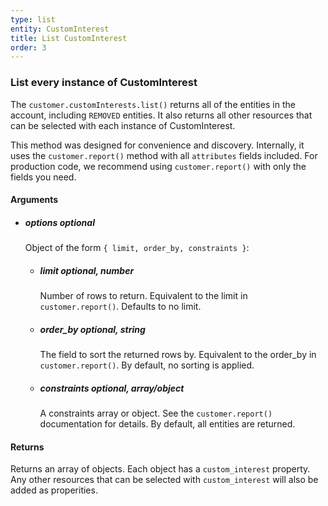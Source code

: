 ```yaml
---
type: list
entity: CustomInterest 
title: List CustomInterest 
order: 3
---
```


### List every instance of CustomInterest 


The `customer.customInterests.list()` returns all of the entities in the account, including `REMOVED` entities. It also returns all other resources that can be selected with each instance of CustomInterest.

This method was designed for convenience and discovery. Internally, it uses the `customer.report()` method with all `attributes` fields included. For production code, we recommend using `customer.report()` with only the fields you need.


#### Arguments

- ##### options *optional*
    Object of the form `{ limit, order_by, constraints }`:
    - ##### limit *optional, number*
        Number of rows to return. Equivalent to the limit in `customer.report()`. Defaults to no limit.
    - ##### order_by *optional, string*
        The field to sort the returned rows by. Equivalent to the order_by in `customer.report()`. By default, no sorting is applied.
    - ##### constraints *optional, array/object*
        A constraints array or object. See the `customer.report()` documentation for details. By default, all entities are returned.


#### Returns

Returns an array of objects.
Each object has a `custom_interest` property. Any other resources that can be selected with `custom_interest` will also be added as properities.
